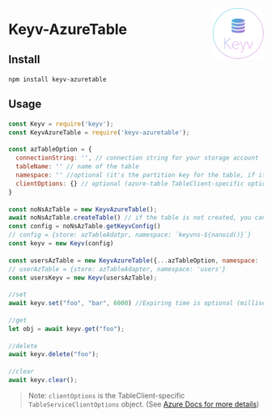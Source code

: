 [<img width="100" align="right" src="docs/media/keyv_logo.svg" alt="keyv">](https://github.com/howlowck/keyv-azuretable)

# Keyv-AzureTable

## Install

`npm install keyv-azuretable`

## Usage


```js
const Keyv = require('keyv');
const KeyvAzureTable = require('keyv-azuretable');

const azTableOption = {
  connectionString: '', // connection string for your storage account
  tableName: '' // name of the table
  namespace: '' //optional (it's the partition key for the table, if it's empty it will be generated for you)
  clientOptions: {} // optional (azure-table TableClient-specific options. See note below.) 
}

const noNsAzTable = new KeyvAzureTable();
await noNsAzTable.createTable() // if the table is not created, you can use `createTable` to create the table
const config = noNsAzTable.getKeyvConfig()
// config = {store: azTableAdatpr, namespace: `keyvns-${nanoid()}`}
const keyv = new Keyv(config)

const usersAzTable = new KeyvAzureTable({...azTableOption, namespace: 'users');
// userAzTable = {store: azTableAdapter, namespace: 'users'}
const usersKeyv = new Keyv(usersAzTable);

//set
await keyv.set("foo", "bar", 6000) //Expiring time is optional (milliseconds)

//get
let obj = await keyv.get("foo");

//delete
await keyv.delete("foo");

//clear
await keyv.clear();

```

> Note: `clientOptions` is the TableClient-specific `TableServiceClientOptions` object. (See [Azure Docs for more details](https://docs.microsoft.com/en-us/javascript/api/@azure/data-tables/tableclient?view=azure-node-latest#TableClient_string__string__NamedKeyCredential__TableServiceClientOptions_)) 

